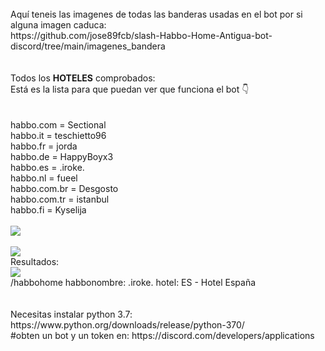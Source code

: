 <br>
Aquí teneis las imagenes de todas las banderas usadas en el bot por si alguna imagen caduca:
<br>
https://github.com/jose89fcb/slash-Habbo-Home-Antigua-bot-discord/tree/main/imagenes_bandera
<br>
<br>
<br>
Todos los <b>HOTELES</b> comprobados:
<br>
Está es la lista para que puedan ver que funciona el bot 👇
<br>
<br>
<br>
habbo.com = Sectional
<br>
habbo.it = teschietto96
<br>
habbo.fr = jorda
<br>
habbo.de = HappyBoyx3
<br>
habbo.es = .iroke.
<br>
habbo.nl = fueel
<br>
habbo.com.br = Desgosto
<br>
habbo.com.tr = istanbul
<br>
habbo.fi = Kyselija
<br>
<br>
<img src="https://i.imgur.com/wDwZOXw.png">
<br>
<br>
<img src="https://i.imgur.com/oaralpr.png">
<br>
Resultados:
<br>
<img src="https://i.imgur.com/QQNIXrd.png">


<br>
/habbohome habbonombre: .iroke. hotel: ES - Hotel España
<br>
<br>
<br>
Necesitas instalar python 3.7: https://www.python.org/downloads/release/python-370/
<br>
#obten un bot y un token en: https://discord.com/developers/applications
